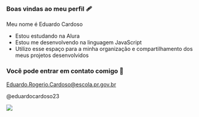 ### Boas vindas ao meu perfil 🩹

Meu nome é Eduardo Cardoso

- Estou estudando na Alura
- Estou me desenvolvendo na linguagem JavaScript
- Utilizo esse espaço para a minha organização e compartilhamento dos meus projetos desenvolvidos

### Você pode entrar em contato comigo 📧

 Eduardo.Rogerio.Cardoso@escola.pr.gov.br

 @eduardocardoso23


 ![](https://tenor.com/9CaV.gif)
